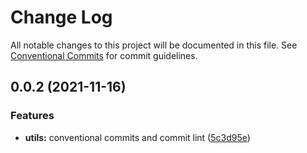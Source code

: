 # Change Log

All notable changes to this project will be documented in this file.
See [Conventional Commits](https://conventionalcommits.org) for commit guidelines.

## 0.0.2 (2021-11-16)


### Features

* **utils:** conventional commits and commit lint ([5c3d95e](https://github.com/florinmirosnicencu/ts-monorepo/commit/5c3d95e8c3e402a0e5a128eaa8d2e2f104b00893))
